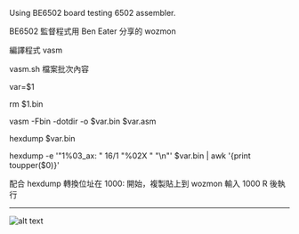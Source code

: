Using BE6502 board testing 6502 assembler.

BE6502 監督程式用 Ben Eater 分享的 wozmon 

編譯程式 vasm

vasm.sh 檔案批次內容

  var=$1
  
  rm $1.bin
  
  vasm -Fbin -dotdir -o $var.bin $var.asm
  
  hexdump $var.bin
  
  hexdump -e '"1%03_ax: " 16/1 "%02X " "\n"' $var.bin | awk '{print toupper($0)}'

配合 hexdump 轉換位址在 1000: 開始，複製貼上到 wozmon 輸入 1000 R 後執行

<hr>


![alt text](https://github.com/eugenebv2/BE6502/edit/main/image.jpg?raw=true)
